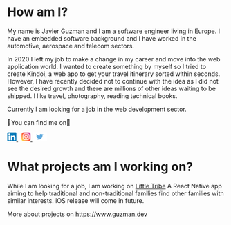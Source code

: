 # How am I?

My name is Javier Guzman and I am a software engineer living in Europe. I have an embedded software background and I have worked in the automotive, aerospace and telecom sectors.

In 2020 I left my job to make a change in my career and move into the web application world. I wanted to create something by myself so I tried to create Kindoi, a web app to get your travel itinerary sorted within seconds. However, I have recently decided not to continue with the idea as I did not see the desired growth and there are millions of other ideas waiting to be shipped. I like travel, photography, reading technical books.

Currently I am looking for a job in the web development sector.

🖖You can find me on🖖

<a href="https://www.linkedin.com/in/javierguzmanjimenez">
    <img  src="https://raw.githubusercontent.com/javierguzman/javierguzman/main/assets/linkedin.png" alt="Javier Guzman LinkedIn" width="21px"/>
</a> &nbsp; <a href="https://www.instagram.com/javierguzmandev/">
    <img src="https://raw.githubusercontent.com/javierguzman/javierguzman/main/assets/instagram.png" alt="Javier Guzman Instagram" width="21px"/>
</a>
<a href="https://twitter.com/javierguzmandev" align="left">
    <img src="https://raw.githubusercontent.com/javierguzman/javierguzman/main/assets/twitter.png" alt="Javier Guzman Twitter" width="34px"/>
</a>

# What projects am I working on?

While I am looking for a job, I am working on [Little Tribe](https://www.littletribe.app) A React Native app aiming to help traditional and non-traditional families find other families with similar interests. iOS release will come in future.

More about projects on https://www.guzman.dev

<!--
**javierguzman/javierguzman** is a ✨ _special_ ✨ repository because its `README.md` (this file) appears on your GitHub profile.

Here are some ideas to get you started:

- 🔭 I’m currently working on ...
- 🌱 I’m currently learning ...
- 👯 I’m looking to collaborate on ...
- 🤔 I’m looking for help with ...
- 💬 Ask me about ...
- 📫 How to reach me: ...
- 😄 Pronouns: ...
- ⚡ Fun fact: ...
-->
